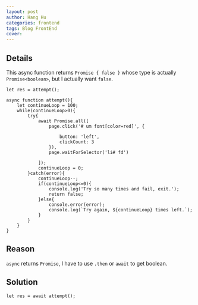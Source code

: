 ```yaml
---
layout: post
author: Hang Hu
categories: frontend
tags: Blog FrontEnd 
cover: 
---
```

## Details 

This async function returns `Promise { false }` whose type is actually `Promise<boolean>`, but I actually want `false`.

```
let res = attempt();
```


```
async function attempt(){
    let continueLoop = 100;
    while(continueLoop>0){
        try{
            await Promise.all([
                page.click('# um font[color=red]', {

                    button: 'left',
                    clickCount: 3
                }),
                page.waitForSelector('li# fd')

            ]);
            continueLoop = 0;
        }catch(error){
            continueLoop--;
            if(continueLoop<=0){
                console.log('Try so many times and fail, exit.');
                return false;
            }else{
                console.error(error);
                console.log(`Try again, ${continueLoop} times left.`);
            }
        }
    }
}
```


## Reason


`async` returns `Promise`, I have to use `.then` or `await` to get boolean.


## Solution


```
let res = await attempt();
```
